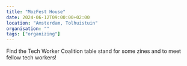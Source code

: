 ```yaml
---
title: "MozFest House"
date: 2024-06-12T09:00:00+02:00
location: "Amsterdam, Tolhuistuin"
organisation: ""
tags: ["organizing"]
---
```


Find the Tech Worker Coalition table stand for some zines and to meet fellow tech workers!
